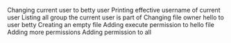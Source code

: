 Changing current user to betty user
Printing effective username of current user
Listing all group the current user is part of
Changing file owner hello to user betty
Creating an empty file
Adding execute permission to hello file
Adding more permissions
Adding permission to all
